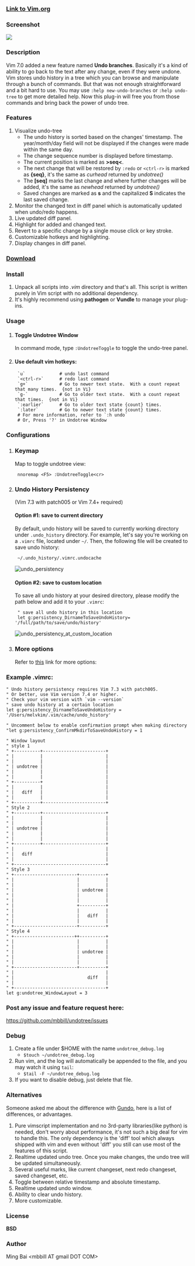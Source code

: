 ### [Link to Vim.org](http://www.vim.org/scripts/script.php?script_id=4177)

### Screenshot
![](https://sites.google.com/site/mbbill/undotree.png)

### Description
Vim 7.0 added a new feature named **Undo branches**. Basically it's a kind of ability to go back to the text after any change, even if they were undone. Vim stores undo history in a tree which you can browse and manipulate through a bunch of commands. But that was not enough straightforward and a bit hard to use. You may use `:help new-undo-branches` or `:help undo-tree` to get more detailed help.
Now this plug-in will free you from those commands and bring back the power of undo tree.

### Features
 1. Visualize undo-tree
    * The undo history is sorted based on the changes' timestamp. The year/month/day field will not be displayed if the changes were made within the same day.
    * The change sequence number is displayed before timestamp.
    * The current position is marked as **>seq<**.
    * The next change that will be restored by `:redo` or `<ctrl-r>` is marked as **{seq}**, it's the same as *curhead* returned by *undotree()*
    * The **[seq]** marks the last change and where further changes will be added, it's the same as *newhead* returned by *undotree()*
    * Saved changes are marked as **s** and the capitalized **S** indicates the last saved change.
 1. Monitor the changed text in diff panel which is automatically updated when undo/redo happens.
 1. Live updated diff panel.
 1. Highlight for added and changed text.
 1. Revert to a specific change by a single mouse click or key stroke.
 1. Customizable hotkeys and highlighting.
 1. Display changes in diff panel.

### [Download](https://github.com/mbbill/undotree/tags)

### Install
 1. Unpack all scripts into *.vim* directory and that's all. This script is written purely in Vim script with no additional dependency.
 1. It's highly recommend using **pathogen** or **Vundle** to manage your plug-ins.

### Usage

1. #### Toggle Undotree Window
	
	In command mode, type `:UndotreeToggle` to toggle the undo-tree panel. 
	
2. #### Use default vim hotkeys:
 
 		`u`				# undo last command
 		`<ctrl-r>`		# redo last command
 		`g+`			# Go to newer text state.  With a count repeat that many times.  {not in Vi}
 		`g-`			# Go to older text state.  With a count repeat that times.  {not in Vi}
 		`:earlier`		# Go to older text state {count} times.
 		`:later`		# Go to newer text state {count} times.
 		# For more information, refer to `:h undo`
 		# Or, Press '?' in Undotree Window
	
### Configurations

1. ### Keymap

	Map <F5> to toggle undotree view:
	
    	nnoremap <F5> :UndotreeToggle<cr>
    	
2. ### Undo History Persistency 
	(Vim 7.3 with patch005 or Vim 7.4+ required)
 
   #### Option #1: save to current directory
   By default, undo history will be saved to currently working directory under `.undo_history` directory. For example, let's say 	you're working on a `.vimrc` file, located under `~/`. Then, the following file will be created to save undo history:

        ~/.undo_history/.vimrc.undocache

    
    ![undo_persistency](https://raw.githubusercontent.com/melvkim/resource/master/screencast/undotree/undotree_persistency.gif)
    
   #### Option #2: save to custom location
    
    
    To save all undo history at your desired directory, please modify the path below and add it to your `.vimrc`: 

    	" save all undo history in this location
    	let g:persistency_DirnameToSaveUndoHistory= '/full/path/to/save/undo/history' 

	![undo_persistency_at_custom_location](https://raw.githubusercontent.com/melvkim/resource/master/screencast/undotree/undotree_persistency_at_custom_path.gif)


3. ### More options
	Refer to [this](https://github.com/mbbill/undotree/blob/master/plugin/undotree.vim#L15) link for more options:

### Example .vimrc:
	" Undo history persistency requires Vim 7.3 with patch005.
	" Or better, use Vim version 7.4 or higher.
	" Check your vim version with `vim --version`
	" save undo history at a certain location
	let g:persistency_DirnameToSaveUndoHistory = '/Users/melvkim/.vim/cache/undo_history'
	
	" Uncomment below to enable confirmation prompt when making directory
	"let g:persistency_ConfirmMkdirToSaveUndoHistory = 1
	
	" Window layout
	" style 1
	" +----------+------------------------+
	" |          |                        |
	" |          |                        |
	" | undotree |                        |
	" |          |                        |
	" |          |                        |
	" +----------+                        |
	" |          |                        |
	" |   diff   |                        |
	" |          |                        |
	" +----------+------------------------+
	" Style 2
	" +----------+------------------------+
	" |          |                        |
	" |          |                        |
	" | undotree |                        |
	" |          |                        |
	" |          |                        |
	" +----------+------------------------+
	" |                                   |
	" |   diff                            |
	" |                                   |
	" +-----------------------------------+
	" Style 3
	" +------------------------+----------+
	" |                        |          |
	" |                        |          |
	" |                        | undotree |
	" |                        |          |
	" |                        |          |
	" |                        +----------+
	" |                        |          |
	" |                        |   diff   |
	" |                        |          |
	" +------------------------+----------+
	" Style 4
	" +-----------------------++----------+
	" |                        |          |
	" |                        |          |
	" |                        | undotree |
	" |                        |          |
	" |                        |          |
	" +------------------------+----------+
	" |                                   |
	" |                            diff   |
	" |                                   |
	" +-----------------------------------+
	let g:undotree_WindowLayout = 3


### Post any issue and feature request here:
https://github.com/mbbill/undotree/issues

### Debug
 1. Create a file under $HOME with the name `undotree_debug.log`
    * `$touch ~/undotree_debug.log`
 1. Run vim, and the log will automatically be appended to the file, and you may watch it using `tail`:
    * `$tail -F ~/undotree_debug.log`
 1. If you want to disable debug, just delete that file.

### Alternatives
Someone asked me about the difference with [Gundo](http://sjl.bitbucket.org/gundo.vim/), here is a list of differences, or advantages.
 1. Pure vimscript implementation and no 3rd-party libraries(like python) is needed, don't worry about performance, it's not such a big deal for vim to handle this. The only dependency is the 'diff' tool which always shipped with vim and even without 'diff' you still can use most of the features of this script.
 1. Realtime updated undo tree. Once you make changes, the undo tree will be updated simultaneously.
 1. Several useful marks, like current changeset, next redo changeset, saved changeset, etc.
 1. Toggle between relative timestamp and absolute timestamp.
 1. Realtime updated undo window.
 1. Ability to clear undo history.
 1. More customizable.

### License
**BSD**

### Author
Ming Bai  &lt;mbbill AT gmail DOT COM&gt;
